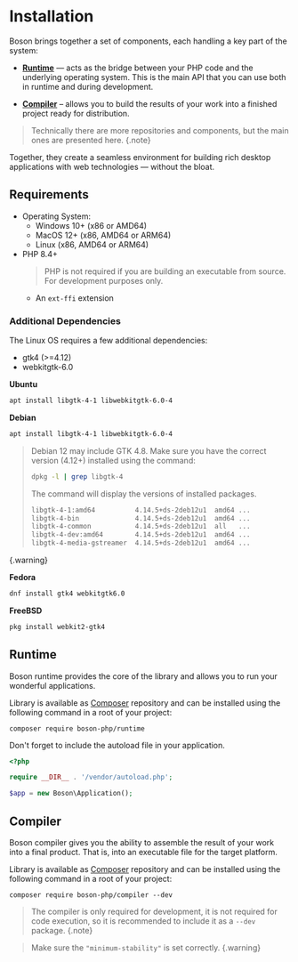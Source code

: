# Installation

Boson brings together a set of components, each handling a key part of the system:

- [**Runtime**](https://github.com/boson-php/runtime) — acts as the bridge
  between your PHP code and the underlying operating system. This is the main
  API that you can use both in runtime and during development.

- [**Compiler**](https://github.com/boson-php/compiler) – allows you to build
  the results of your work into a finished project ready for distribution.

> Technically there are more repositories and components, but the main ones
> are presented here.
{.note}

Together, they create a seamless environment for building rich desktop
applications with web technologies — without the bloat.

## Requirements

- Operating System:
  - Windows 10+ (x86 or AMD64)
  - MacOS 12+ (x86, AMD64 or ARM64)
  - Linux (x86, AMD64 or ARM64)
- PHP 8.4+
  > PHP is not required if you are building an executable 
  > from source. For development purposes only.
  - An `ext-ffi` extension

### Additional Dependencies

The Linux OS requires a few additional dependencies:
- gtk4 (>=4.12)
- webkitgtk-6.0

**Ubuntu**

```bash
apt install libgtk-4-1 libwebkitgtk-6.0-4
```

**Debian**

```bash
apt install libgtk-4-1 libwebkitgtk-6.0-4
```

> Debian 12 may include GTK 4.8. Make sure you have the correct 
> version (4.12+) installed using the command:
> ```bash
> dpkg -l | grep libgtk-4
> ```
> 
> The command will display the versions of installed packages.
> ```bash
> libgtk-4-1:amd64          4.14.5+ds-2deb12u1  amd64 ...
> libgtk-4-bin              4.14.5+ds-2deb12u1  amd64 ...
> libgtk-4-common           4.14.5+ds-2deb12u1  all   ...
> libgtk-4-dev:amd64        4.14.5+ds-2deb12u1  amd64 ...
> libgtk-4-media-gstreamer  4.14.5+ds-2deb12u1  amd64 ...
> ```
{.warning}

**Fedora**

```bash
dnf install gtk4 webkitgtk6.0
```

**FreeBSD**

```bash
pkg install webkit2-gtk4
```

## Runtime

Boson runtime provides the core of the library and allows you to
run your wonderful applications.

Library is available as [Composer](https://getcomposer.org/doc/) repository and
can be installed using the following command in a root of your project:

```shell
composer require boson-php/runtime
```

Don't forget to include the autoload file in your application.

```php
<?php

require __DIR__ . '/vendor/autoload.php';

$app = new Boson\Application();
```

## Compiler

Boson compiler gives you the ability to assemble the result of your work into
a final product. That is, into an executable file for the target platform.

Library is available as [Composer](https://getcomposer.org/doc/) repository and
can be installed using the following command in a root of your project:

```shell
composer require boson-php/compiler --dev
```

> The compiler is only required for development, it is not required for code 
> execution, so it is recommended to include it as a `--dev` package.
{.note}

> Make sure the `"minimum-stability"` is set correctly.
{.warning}
